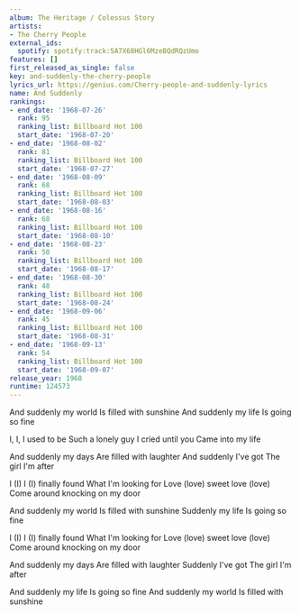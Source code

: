 ```yaml
---
album: The Heritage / Colossus Story
artists:
- The Cherry People
external_ids:
  spotify: spotify:track:5A7X68HGl6MzeBQdRQzUmo
features: []
first_released_as_single: false
key: and-suddenly-the-cherry-people
lyrics_url: https://genius.com/Cherry-people-and-suddenly-lyrics
name: And Suddenly
rankings:
- end_date: '1968-07-26'
  rank: 95
  ranking_list: Billboard Hot 100
  start_date: '1968-07-20'
- end_date: '1968-08-02'
  rank: 81
  ranking_list: Billboard Hot 100
  start_date: '1968-07-27'
- end_date: '1968-08-09'
  rank: 68
  ranking_list: Billboard Hot 100
  start_date: '1968-08-03'
- end_date: '1968-08-16'
  rank: 68
  ranking_list: Billboard Hot 100
  start_date: '1968-08-10'
- end_date: '1968-08-23'
  rank: 50
  ranking_list: Billboard Hot 100
  start_date: '1968-08-17'
- end_date: '1968-08-30'
  rank: 48
  ranking_list: Billboard Hot 100
  start_date: '1968-08-24'
- end_date: '1968-09-06'
  rank: 45
  ranking_list: Billboard Hot 100
  start_date: '1968-08-31'
- end_date: '1968-09-13'
  rank: 54
  ranking_list: Billboard Hot 100
  start_date: '1968-09-07'
release_year: 1968
runtime: 124573
---
```

And suddenly my world
Is filled with sunshine
And suddenly my life
Is going so fine

I, I, I used to be
Such a lonely guy
I cried until you
Came into my life

And suddenly my days
Are filled with laughter
And suddenly I've got
The girl I'm after

I (I) I (I) finally found
What I'm looking for
Love (love) sweet love (love)
Come around knocking on my door

And suddenly my world
Is filled with sunshine
Suddenly my life
Is going so fine

I (I) I (I) finally found
What I'm looking for
Love (love) sweet love (love)
Come around knocking on my door

And suddenly my days
Are filled with laughter
Suddenly I've got
The girl I'm after

And suddenly my life
Is going so fine
And suddenly my world
Is filled with sunshine

